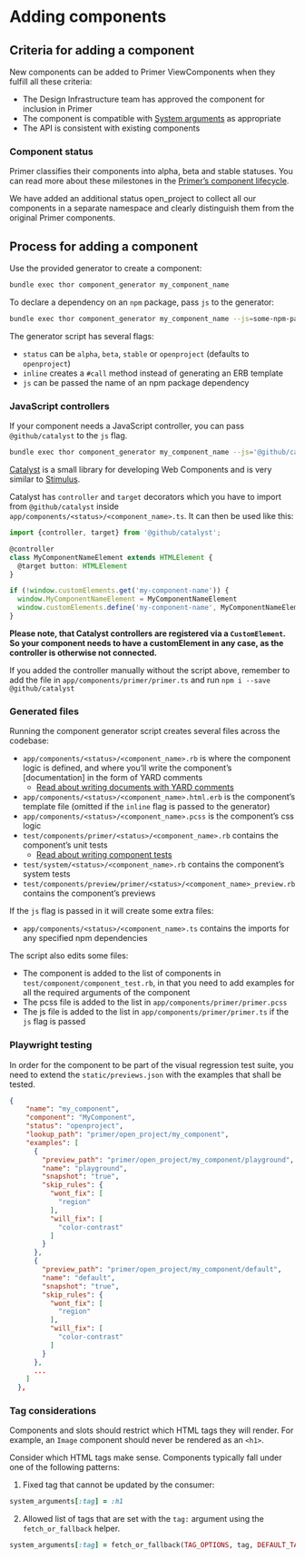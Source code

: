 # Adding components

## Criteria for adding a component

New components can be added to Primer ViewComponents when they fulfill all these criteria:

* The Design Infrastructure team has approved the component for inclusion in Primer
* The component is compatible with [System arguments](https://primer.style/design/foundations/system-arguments) as appropriate
* The API is consistent with existing components

### Component status

Primer classifies their components into alpha, beta and stable statuses. You can read more about these milestones in the [Primer’s component lifecycle](https://primer.style/design/guides/component-lifecycle).

We have added an additional status open_project to collect all our components in a separate namespace and clearly distinguish them from the original Primer components.

## Process for adding a component

Use the provided generator to create a component:

```sh
bundle exec thor component_generator my_component_name
```

To declare a dependency on an `npm` package, pass `js` to the generator:

```sh
bundle exec thor component_generator my_component_name --js=some-npm-package-name
```

The generator script has several flags:

* `status` can be `alpha`, `beta`, `stable` or `openproject` (defaults to `openproject`)
* `inline` creates a `#call` method instead of generating an ERB template
* `js` can be passed the name of an npm package dependency

### JavaScript controllers

If your component needs a JavaScript controller, you can pass `@github/catalyst` to the `js` flag.

```sh
bundle exec thor component_generator my_component_name --js='@github/catalyst'
```

[Catalyst](https://catalyst.rocks/) is a small library for developing Web Components and is very similar to [Stimulus](https://stimulus.hotwired.dev/).

Catalyst has `controller` and `target` decorators which you have to import from `@github/catalyst` inside `app/components/<status>/<component_name>.ts`. It can then be used like this:

```ts
import {controller, target} from '@github/catalyst';

@controller
class MyComponentNameElement extends HTMLElement {
  @target button: HTMLElement
}

if (!window.customElements.get('my-component-name')) {
  window.MyComponentNameElement = MyComponentNameElement
  window.customElements.define('my-component-name', MyComponentNameElement)
}
```

**Please note, that Catalyst controllers are registered via a `CustomElement`. So your component needs to have a customElement in any case, as the controller is otherwise not connected.**

If you added the controller manually without the script above, remember to add the file in `app/components/primer/primer.ts` and run `npm i --save @github/catalyst`

### Generated files

Running the component generator script creates several files across the codebase:

* `app/components/<status>/<component_name>.rb` is where the component logic is defined, and where you’ll write the component’s [documentation] in the form of YARD comments
  * [Read about writing documents with YARD comments](./README.md#writing-documentation)
* `app/components/<status>/<component_name>.html.erb` is the component’s template file (omitted if the `inline` flag is passed to the generator)
* `app/components/<status>/<component_name>.pcss` is the component’s css logic
* `test/components/primer/<status>/<component_name>.rb` contains the component’s unit tests
  * [Read about writing component tests](./README.md#system-tests)
* `test/system/<status>/<component_name>.rb` contains the component’s system tests
* `test/components/preview/primer/<status>/<component_name>_preview.rb` contains the component’s previews

If the `js` flag is passed in it will create some extra files:

* `app/components/<status>/<component_name>.ts` contains the imports for any specified npm dependencies

The script also edits some files:

* The component is added to the list of components in `test/component/component_test.rb`, in that you need to add examples for all the required arguments of the component
* The pcss file is added to the list in `app/components/primer/primer.pcss`
* The js file is added to the list in `app/components/primer/primer.ts` if the `js` flag is passed

### Playwright testing

In order for the component to be part of the visual regression test suite, you need to extend the `static/previews.json` with the examples that shall be tested.

```json
{
    "name": "my_component",
    "component": "MyComponent",
    "status": "openproject",
    "lookup_path": "primer/open_project/my_component",
    "examples": [
      {
        "preview_path": "primer/open_project/my_component/playground",
        "name": "playground",
        "snapshot": "true",
        "skip_rules": {
          "wont_fix": [
            "region"
          ],
          "will_fix": [
            "color-contrast"
          ]
        }
      },
      {
        "preview_path": "primer/open_project/my_component/default",
        "name": "default",
        "snapshot": "true",
        "skip_rules": {
          "wont_fix": [
            "region"
          ],
          "will_fix": [
            "color-contrast"
          ]
        }
      },
      ...
    ]
  },
```

### Tag considerations

Components and slots should restrict which HTML tags they will render. For example, an `Image` component should never be rendered as an `<h1>`.

Consider which HTML tags make sense. Components typically fall under one of the following patterns:

1) Fixed tag that cannot be updated by the consumer:

```rb
system_arguments[:tag] = :h1
```

2) Allowed list of tags that are set with the `tag:` argument using the `fetch_or_fallback` helper.

```rb
system_arguments[:tag] = fetch_or_fallback(TAG_OPTIONS, tag, DEFAULT_TAG)
```
